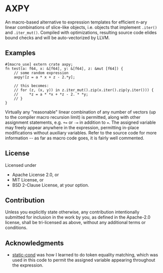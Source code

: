 # AXPY

An macro-based alternative to expression templates for efficient n-ary linear combinations of slice-like objects, i.e. objects that implement `.iter()` and `.iter_mut()`. Compiled with optimizations, resulting source code elides bound checks and will be auto-vectorized by LLVM.

## Examples

    #[macro_use] extern crate axpy;
    fn test(a: f64, x: &[f64], y: &[f64], z: &mut [f64]) {
        // some random expression
        axpy![z = a * x + z - 2.*y];

        // this becomes:
        // for (z, (x, y)) in z.iter_mut().zip(x.iter().zip(y.iter())) {
        //     *z = a * *x + *z - 2. * *y;
        // }
    }

Virtually any "reasonable" linear combination of any number of vectors (up to the compiler macro recursion limit) is permitted, along with other assignment statements, e.g. `+=` or `-=` in addition to `=`. The assigned variable may freely appear anywhere in the expression, permitting in-place modifications without auxiliary variables. Refer to the source code for more information -- as far as macro code goes, it is fairly well commented.

## License

Licensed under
* Apache License 2.0, or
* MIT License, or
* BSD 2-Clause License,
at your option.

## Contribution

Unless you explicitly state otherwise, any contribution intentionally submitted for inclusion in the work by you, as defined in the Apache-2.0 license, shall be tri-licensed as above, without any additional terms or conditions.

## Acknowledgments

* [static-cond](https://github.com/durka/static-cond) was how I learned to do token equality matching, which was used in this code to permit the assigned variable appearing throughout the expression.

